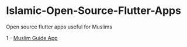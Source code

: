 # Islamic-Open-Source-Flutter-Apps
Open source flutter apps useful for Muslims

1 - [Muslim Guide App](https://github.com/Mohamed-7018/Muslim-Guide-App)
